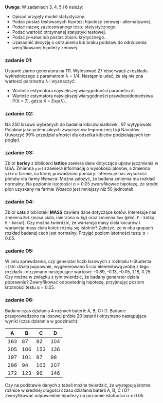 **Uwaga**:
W zadaniach 3, 4, 5 i 6 należy:

- Opisać przyjęty model statystyczny.
- Podać postać testowanych hipotez: hipotezy zerowej i alternatywnej.
- Podać nazwę zastosowanego testu statystycznego.
- Podać wartość otrzymanej statystyki testowej.
- Podać p-value lub postać zbioru krytycznego.
- Uzasadnić decyzję o odrzuceniu lub braku podstaw do odrzucenia weryfikowanej hipotezy zerowej.

### zadanie 01:

Ustawić ziarno generatora na 111.
Wylosować 27 obserwacji z rozkładu wykładniczego z parametrem λ = 1/4. Następnie udać, że się nie zna wartości parametru λ i wyznaczyć:

- Wartość estymatora największej wiarygodności parametru λ.
- Wartość estymatora największej wiarygodności prawdopodobieństwa P(X > 7), gdzie X ~ Exp(λ).

### zadanie 02:

Na 250 losowo wybranych do badania kibiców siatkówki, 97 wytypowało Polaków jako potencjalnych zwycięzców tegorocznej Ligi Narodów. Utworzyć 99% przedział ufności dla odsetka kibiców podzielających ten pogląd.

### zadanie 03:

Zbiór **barley** z biblioteki **lattice** zawiera dane dotyczące upraw jęczmienia w USA. Zmienna `yield` zawiera informację o wysokości plonów, a zmienna `site` o farmie, na której prowadzono pomiary. Interesuje nas wysokość plonów dla farmy _Waseca_. Można założyć, że badana zmienna ma rozkład normalny.
Na poziomie istotności α = 0.05 zweryfikować hipotezę, że średni plon uzyskany na farmie _Waseca_ jest mniejszy niż 50 jednostek.

### zadanie 04:

Zbiór **cats** z biblioteki **MASS** zawiera dane dotyczące kotów. Interesuje nas zmienna `Bwt` (masa ciała, mierzona w kg) oraz zmienna `Sex` (płeć, `F` - kotka, `M` - kocur).
Czy można twierdzić, że wariancja masy ciała kocurów i wariancja masy ciała kotek różnią się istotnie? Założyć, że w obu grupach rozkład badanej cech jest normalny. Przyjąć poziom istotności testu α = 0.05.

### zadanie 05:

W celu sprawdzenia, czy generator liczb losowych z rozkładu t-Studenta `t(30)` działa poprawnie, wygenerowano 5-cio elementową próbę z tego rozkładu i otrzymano następujące wartości: -0.89, -0.13, -0.05, 1.18, 0.25.
Czy można w związku z tym twierdzić, że badany generator działa poprawnie? Zweryfikować odpowiednią hipotezę, przyjmując poziom istotności testu α = 0.05.

### zadanie 06:

Badano czas działania 4 różnych baterii: A, B, C i D. Badanie przeprowadzono na losowej próbie 20 baterii i otrzymano następujące wyniki (czas działania w godzinach):

| A   | B   | C   | D   |
| --- | --- | --- | --- |
| 163 | 87  | 82  | 104 |
| 205 | 106 | 153 | 136 |
| 197 | 101 | 87  | 98  |
| 286 | 94  | 103 | 207 |
| 172 | 123 | 96  | 146 |

Czy na podstawie danych z tabeli można twierdzić, że występują istotne różnice w średniej długości czasu działania baterii A, B, C i D? Zweryfikować odpowiednie hipotezy na poziomie istotności α = 0.05.